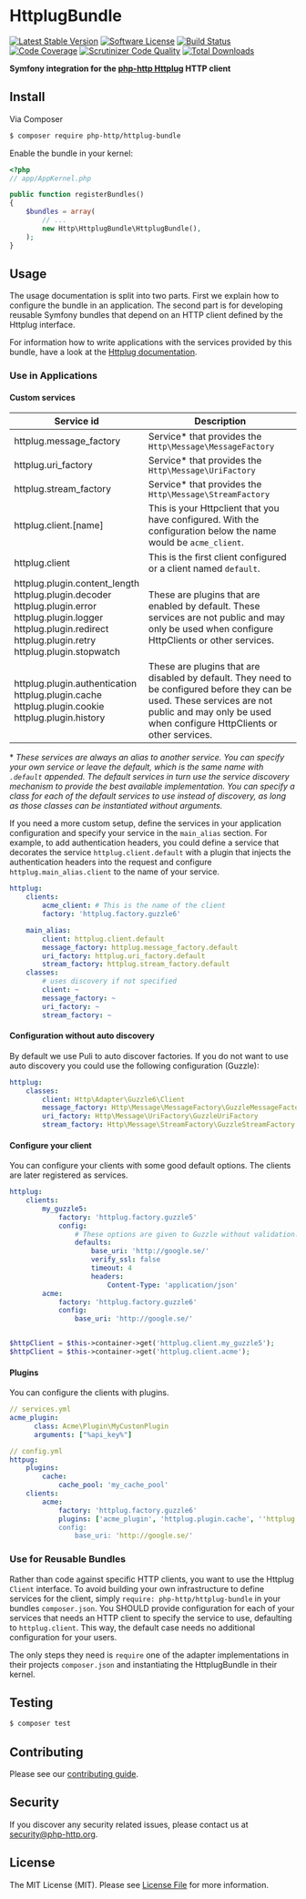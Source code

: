 # HttplugBundle

[![Latest Stable Version](https://poser.pugx.org/cache/taggable-cache/v/stable)](https://packagist.org/packages/cache/taggable-cache)
[![Software License](https://img.shields.io/badge/license-MIT-brightgreen.svg?style=flat-square)](LICENSE)
[![Build Status](https://travis-ci.org/php-http/HttplugBundle.svg?branch=master)](https://travis-ci.org/php-http/HttplugBundle)
[![Code Coverage](https://scrutinizer-ci.com/g/php-http/HttplugBundle/badges/coverage.png?b=master)](https://scrutinizer-ci.com/g/php-http/HttplugBundle/?branch=master)
[![Scrutinizer Code Quality](https://scrutinizer-ci.com/g/php-http/HttplugBundle/badges/quality-score.png?b=master)](https://scrutinizer-ci.com/g/php-http/HttplugBundle/?branch=master)
[![Total Downloads](https://poser.pugx.org/cache/taggable-cache/downloads)](https://packagist.org/packages/cache/taggable-cache)

**Symfony integration for the [php-http Httplug](http://docs.httplug.io/) HTTP client**


## Install

Via Composer

``` bash
$ composer require php-http/httplug-bundle
```

Enable the bundle in your kernel:

``` php
<?php
// app/AppKernel.php

public function registerBundles()
{
    $bundles = array(
        // ...
        new Http\HttplugBundle\HttplugBundle(),
    );
}
```

## Usage

The usage documentation is split into two parts. First we explain how to configure the bundle in an application. The second part is for developing reusable Symfony bundles that depend on an HTTP client defined by the Httplug interface.

For information how to write applications with the services provided by this bundle, have a look at the [Httplug documentation](http://docs.php-http.org).


### Use in Applications

#### Custom services

| Service id | Description |
| ---------- | ----------- |
| httplug.message_factory | Service* that provides the `Http\Message\MessageFactory`
| httplug.uri_factory | Service* that provides the `Http\Message\UriFactory`
| httplug.stream_factory | Service* that provides the `Http\Message\StreamFactory`
| httplug.client.[name] | This is your Httpclient that you have configured. With the configuration below the name would be `acme_client`.
| httplug.client | This is the first client configured or a client named `default`.
| httplug.plugin.content_length <br> httplug.plugin.decoder<br> httplug.plugin.error<br> httplug.plugin.logger<br> httplug.plugin.redirect<br> httplug.plugin.retry<br> httplug.plugin.stopwatch | These are plugins that are enabled by default. These services are not public and may only be used when configure HttpClients or other services.
| httplug.plugin.authentication <br> httplug.plugin.cache<br> httplug.plugin.cookie<br> httplug.plugin.history | These are plugins that are disabled by default. They need to be configured before they can be used. These services are not public and may only be used when configure HttpClients or other services.

\* *These services are always an alias to another service. You can specify your own service or leave the default, which is the same name with `.default` appended. The default services in turn use the service discovery mechanism to provide the best available implementation. You can specify a class for each of the default services to use instead of discovery, as long as those classes can be instantiated without arguments.*


If you need a more custom setup, define the services in your application configuration and specify your service in the `main_alias` section. For example, to add authentication headers, you could define a service that decorates the service `httplug.client.default` with a plugin that injects the authentication headers into the request and configure `httplug.main_alias.client` to the name of your service.

```yaml
httplug:
    clients:
        acme_client: # This is the name of the client
        factory: 'httplug.factory.guzzle6'

    main_alias:
        client: httplug.client.default
        message_factory: httplug.message_factory.default
        uri_factory: httplug.uri_factory.default
        stream_factory: httplug.stream_factory.default
    classes:
        # uses discovery if not specified
        client: ~
        message_factory: ~
        uri_factory: ~
        stream_factory: ~
```

#### Configuration without auto discovery

By default we use Puli to auto discover factories. If you do not want to use auto discovery you could use the following configuration (Guzzle):

```yaml
httplug:
    classes:
        client: Http\Adapter\Guzzle6\Client
        message_factory: Http\Message\MessageFactory\GuzzleMessageFactory
        uri_factory: Http\Message\UriFactory\GuzzleUriFactory
        stream_factory: Http\Message\StreamFactory\GuzzleStreamFactory
```

#### Configure your client

You can configure your clients with some good default options. The clients are later registered as services.

```yaml
httplug:
    clients:
        my_guzzle5:
            factory: 'httplug.factory.guzzle5'
            config:
                # These options are given to Guzzle without validation.
                defaults:
                    base_uri: 'http://google.se/'
                    verify_ssl: false
                    timeout: 4
                    headers:
                        Content-Type: 'application/json'
        acme:
            factory: 'httplug.factory.guzzle6'
            config:
                base_uri: 'http://google.se/'

```

```php

$httpClient = $this->container->get('httplug.client.my_guzzle5');
$httpClient = $this->container->get('httplug.client.acme');
```


#### Plugins

You can configure the clients with plugins.

```yaml
// services.yml
acme_plugin:
      class: Acme\Plugin\MyCustonPlugin
      arguments: ["%api_key%"]
```
```yaml
// config.yml
httpug:
    plugins:
        cache:
            cache_pool: 'my_cache_pool'
    clients:
        acme:
            factory: 'httplug.factory.guzzle6'
            plugins: ['acme_plugin', 'httplug.plugin.cache', ''httplug.plugin.retry']
            config:
                base_uri: 'http://google.se/'
```


### Use for Reusable Bundles

Rather than code against specific HTTP clients, you want to use the Httplug `Client` interface. To avoid building your own infrastructure to define services for the client, simply `require: php-http/httplug-bundle` in your bundles `composer.json`. You SHOULD provide configuration for each of your services that needs an HTTP client to specify the service to use, defaulting to `httplug.client`. This way, the default case needs no additional configuration for your users.

The only steps they need is `require` one of the adapter implementations in their projects `composer.json` and instantiating the HttplugBundle in their kernel.


## Testing

``` bash
$ composer test
```


## Contributing

Please see our [contributing guide](http://docs.php-http.org/en/latest/development/contributing.html).


## Security

If you discover any security related issues, please contact us at [security@php-http.org](mailto:security@php-http.org).


## License

The MIT License (MIT). Please see [License File](LICENSE) for more information.
